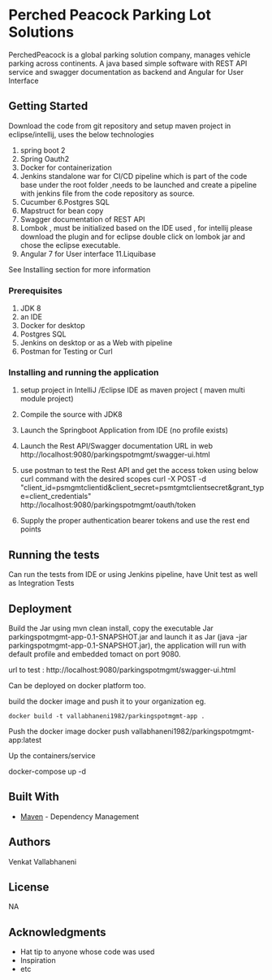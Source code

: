 # Perched Peacock Parking Lot Solutions

PerchedPeacock is a global parking solution company, manages vehicle parking across continents. A java based simple software with REST API service and swagger documentation as backend and Angular for User Interface

## Getting Started

Download the code from git repository and setup maven project in eclipse/intellij, uses the below technologies
1. spring boot 2
2. Spring Oauth2
3. Docker for containerization
4. Jenkins standalone war for CI/CD pipeline which is part of the code base under the root folder ,needs to be launched  and create a pipeline with jenkins file from the code repository as source.
5. Cucumber 
6.Postgres SQL
7. Mapstruct for bean copy
8. Swagger documentation of REST API
9. Lombok , must be initialized based on the IDE used , for intellij please download the plugin and for eclipse double click on lombok jar and chose the eclipse executable.
10. Angular 7 for User interface 
11.Liquibase

See Installing section for more information

### Prerequisites

1. JDK 8
2. an IDE
3. Docker for desktop
4. Postgres SQL
5. Jenkins on desktop or as a Web with pipeline 
6. Postman for Testing or Curl 



### Installing and running the application

1. setup project in IntelliJ /Eclipse IDE as maven project ( maven multi module project)
2. Compile the source with JDK8
3. Launch the Springboot Application from IDE (no profile exists)
4. Launch the Rest API/Swagger documentation URL in web http://localhost:9080/parkingspotmgmt/swagger-ui.html
5. use postman to test the Rest API and get the access token using below curl command with the desired scopes
curl -X POST -d "client_id=psmgmtclientid&client_secret=psmtgmtclientsecret&grant_type=client_credentials" http://localhost:9080/parkingspotmgmt/oauth/token

6. Supply the proper authentication bearer tokens and use the rest end points

## Running the tests

Can run the tests from IDE or using Jenkins pipeline, have Unit test as well as Integration Tests



## Deployment

Build the Jar using mvn clean install, copy the executable Jar  parkingspotmgmt-app-0.1-SNAPSHOT.jar and launch it as Jar (java -jar parkingspotmgmt-app-0.1-SNAPSHOT.jar), the application will run with default profile and embedded tomact on port 9080.

url to test : http://localhost:9080/parkingspotmgmt/swagger-ui.html

Can be deployed on docker platform too.

build the docker image and push it to your organization eg.
	
	docker build -t vallabhaneni1982/parkingspotmgmt-app .
	
Push the docker image
	docker push vallabhaneni1982/parkingspotmgmt-app:latest
	
Up the containers/service

docker-compose up -d
	
## Built With

* [Maven](https://maven.apache.org/) - Dependency Management



## Authors

Venkat Vallabhaneni

## License

NA

## Acknowledgments

* Hat tip to anyone whose code was used
* Inspiration
* etc
